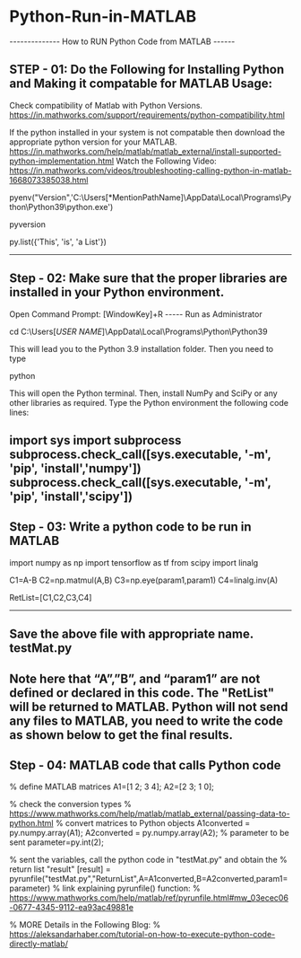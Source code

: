 # Python-Run-in-MATLAB
-------------- How to RUN Python Code from MATLAB ------
## STEP - 01: Do the Following for Installing Python and Making it compatable for MATLAB Usage:

Check compatibility of Matlab with Python Versions.
https://in.mathworks.com/support/requirements/python-compatibility.html

If the python installed in your system is not compatable then download the appropriate python version for your MATLAB.
https://in.mathworks.com/help/matlab/matlab_external/install-supported-python-implementation.html
Watch the Following Video:
https://in.mathworks.com/videos/troubleshooting-calling-python-in-matlab-1668073385038.html

pyenv("Version",'C:\Users\[*MentionPathName]\AppData\Local\Programs\Python\Python39\python.exe')

pyversion

py.list({'This', 'is', 'a List'})

-----------------------------------------------------------------------------
## Step - 02: Make sure that the proper libraries are installed in your Python environment. 
Open Command Prompt: [WindowKey]+R  ----- Run as Administrator

cd C:\Users\[*USER NAME*]\AppData\Local\Programs\Python\Python39

This will lead you to the Python 3.9 installation folder. Then you need to type

python

This will open the Python terminal. Then, install NumPy and SciPy or any other libraries as required. Type the Python environment the following code lines:

import sys
import subprocess
subprocess.check_call([sys.executable, '-m', 'pip', 'install','numpy'])
subprocess.check_call([sys.executable, '-m', 'pip', 'install','scipy'])
----------------------------------------------------------------------------

## Step - 03: Write a python code to be run in MATLAB

import numpy as np
import tensorflow as tf
from scipy import linalg
 
C1=A-B
C2=np.matmul(A,B)
C3=np.eye(param1,param1)
C4=linalg.inv(A)
 
RetList=[C1,C2,C3,C4]

----
Save the above file with appropriate name. testMat.py
-----
Note here that “A”,”B”, and “param1” are not defined or declared in this code.
The "RetList" will be returned to MATLAB.
Python will not send any files to MATLAB, you need to write the code as shown below to get the final results.
--------------------------------------------------------------------

## Step - 04: MATLAB code that calls Python code

% define MATLAB matrices
A1=[1 2;
    3 4];
A2=[2 3;
    1 0];
 
% check the conversion types
% https://www.mathworks.com/help/matlab/matlab_external/passing-data-to-python.html
% convert matrices to Python objects
A1converted = py.numpy.array(A1);
A2converted = py.numpy.array(A2);
% parameter to be sent
parameter=py.int(2);

% sent the variables, call the python code in "testMat.py" and obtain the
% return list "result"
[result] = pyrunfile("testMat.py","ReturnList",A=A1converted,B=A2converted,param1=parameter)
% link explaining pyrunfile() function:
% https://www.mathworks.com/help/matlab/ref/pyrunfile.html#mw_03ecec06-0677-4345-9112-ea93ac49881e

% MORE Details in the Following Blog:
% https://aleksandarhaber.com/tutorial-on-how-to-execute-python-code-directly-matlab/

